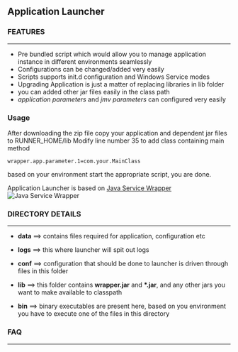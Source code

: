 ## Application Launcher ##

### FEATURES ###

---

* Pre bundled script which would allow you to manage application instance in different environments seamlessly
* Configurations can be changed/added very easily
* Scripts supports init.d configuration and Windows Service modes
* Upgrading Application is just a matter of replacing libraries in lib folder
* you can added other jar files easily in the class path
* _application parameters_ and _jmv parameters_ can configured very easily


### Usage ###
After downloading the zip file copy your application and dependent jar files to RUNNER_HOME/lib
Modify line number 35 to add class containing main method
````
wrapper.app.parameter.1=com.your.MainClass
````
based on your environment start the appropriate script, you are done.

Application Launcher is based on [Java Service Wrapper][jswId]
![Java Service Wrapper][jswImageId]


### DIRECTORY DETAILS ###

---


* __data__ ==> contains files required for application, configuration etc

* __logs__ ==> this where launcher will spit out logs

* __conf__ ==> configuration that should be done to launcher is driven through files in this folder

* __lib__ ==> this folder contains __wrapper.jar__ and __*.jar__, and any other jars you want to make available to classpath

* __bin__ ==> binary executables are present here, based on you environment you have to execute one of the files in this directory



### FAQ ###
---



  [runnerImageId]: http://raw.github.com/mnadeem/JenkinsRunner/master/jenkins_logo.png  "Jenkins Runner"
  [jswId]: http://wrapper.tanukisoftware.com/  "Java Service Wrapper"
  [jswImageId]: http://wrapper.static.tanukisoftware.co.jp/images/jsw-logo.jpg "Java Service Wrapper"
